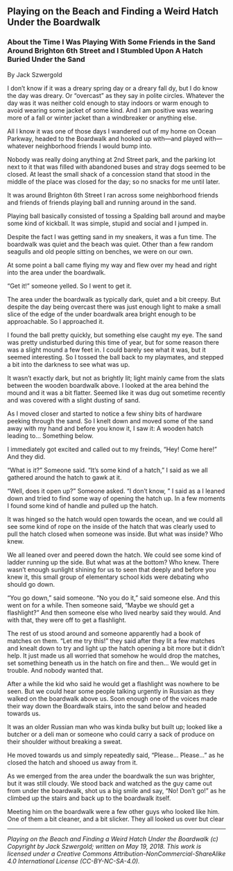 ## Playing on the Beach and Finding a Weird Hatch Under the Boardwalk
### About the Time I Was Playing With Some Friends in the Sand Around Brighton 6th Street and I Stumbled Upon A Hatch Buried Under the Sand

By Jack Szwergold

I don’t know if it was a dreary spring day or a dreary fall dy, but I do know the day was dreary. Or “overcast” as they say in polite circles. Whatever the day was it was neither cold enough to stay indoors or warm enough to avoid wearing some jacket of some kind. And I am positive was wearing more of a fall or winter jacket than a windbreaker or anything else.

All I know it was one of those days I wandered out of my home on Ocean Parkway, headed to the Boardwalk and hooked up with—and played with—whatever neighborhood friends I would bump into.

Nobody was really doing anything at 2nd Street park, and the parking lot next to it that was filled with abandoned buses and stray dogs seemed to be closed. At least the small shack of a concession stand that stood in the middle of the place was closed for the day; so no snacks for me until later.

It was around Brighton 6th Street I ran across some neighborhood friends and friends of friends playing ball and running around in the sand.

Playing ball basically consisted of tossing a Spalding ball around and maybe some kind of kickball. It was simple, stupid and social and I jumped in.

Despite the fact I was getting sand in my sneakers, it was a fun time. The boardwalk was quiet and the beach was quiet. Other than a few random seagulls and old people sitting on benches, we were on our own.

At some point a ball came flying my way and flew over my head and right into the area under the boardwalk.

“Get it!” someone yelled. So I went to get it.

The area under the boardwalk as typically dark, quiet and a bit creepy. But despite the day being overcast there was just enough light to make a small slice of the edge of the under boardwalk area bright enough to be approachable. So I approached it.

I found the ball pretty quickly, but something else caught my eye. The sand was pretty undisturbed during this time of year, but for some reason there was a slight mound a few feet in. I could barely see what it was, but it seemed interesting. So I tossed the ball back to my playmates, and stepped a bit into the darkness to see what was up.

It wasn’t exactly dark, but not as brightly lit; light mainly came from the slats between the wooden boardwalk above. I looked at the area behind the mound and it was a bit flatter. Seemed like it was dug out sometime recently and was covered with a slight dusting of sand.

As I moved closer and started to notice a few shiny bits of hardware peeking through the sand. So I knelt down and moved some of the sand away with my hand and before you know it, I saw it: A wooden hatch leading to… Something below.

I immediately got excited and called out to my freinds, “Hey! Come here!” And they did.

“What is it?” Someone said. “It’s some kind of a hatch,” I said as we all gathered around the hatch to gawk at it.

“Well, does it open up?” Someone asked. “I don’t know, ” I said as a I leaned down and tried to find some way of opening the hatch up. In a few moments I found some kind of handle and pulled up the hatch.

It was hinged so the hatch would open towards the ocean, and we could all see some kind of rope on the inside of the hatch that was clearly used to pull the hatch closed when someone was inside. But what was inside? Who knew.

We all leaned over and peered down the hatch. We could see some kind of ladder running up the side. But what was at the bottom? Who knew. There wasn’t enough sunlight shining for us to seen that deeply and before you knew it, this small group of elementary school kids were debating who should go down.

“You go down,” said someone. “No you do it,” said someone else. And this went on for a while. Then someone said, “Maybe we should get a flashlight?” And then someone else who lived nearby said they would. And with that, they were off to get a flashlight.

The rest of us stood around and someone apparently had a book of matches on them. “Let me try this!” they said after they lit a few matches and knealt down to try and light up the hatch opening a bit more but it didn’t help. It just made us all worried that somehow he would drop the matches, set something beneath us in the hatch on fire and then… We would get in trouble. And nobody wanted that.

After a while the kid who said he would get a flashlight was nowhere to be seen. But we could hear some people talking urgently in Russian as they walked on the boardwalk above us. Soon enough one of the voices made their way down the Boardwalk stairs, into the sand below and headed towards us.

It was an older Russian man who was kinda bulky but built up; looked like a butcher or a deli man or someone who could carry a sack of produce on their shoulder without breaking a sweat.

He moved towards us and simply repeatedly said, “Please… Please…” as he closed the hatch and shooed us away from it.

As we emerged from the area under the boardwalk the sun was brighter, but it was still cloudy. We stood back and watched as the guy came out from under the boardwalk, shot us a big smile and say, “No! Don’t go!” as he climbed up the stairs and back up to the boardwalk itself.

Meeting him on the boardwalk were a few other guys who looked like him. One of them a bit cleaner, and a bit slicker. They all looked us over but clear

***

*Playing on the Beach and Finding a Weird Hatch Under the Boardwalk (c) Copyright by Jack Szwergold; written on May 19, 2018. This work is licensed under a Creative Commons Attribution-NonCommercial-ShareAlike 4.0 International License (CC-BY-NC-SA-4.0).*
